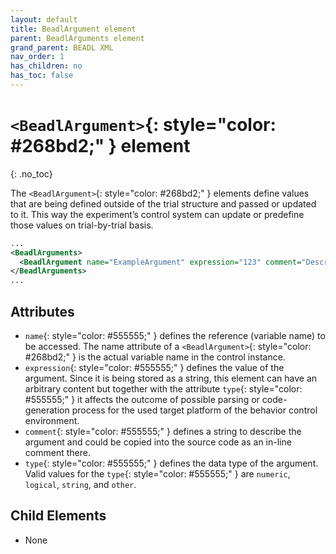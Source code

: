 ```yaml
---
layout: default
title: BeadlArgument element
parent: BeadlArguments element
grand_parent: BEADL XML
nav_order: 1
has_children: no
has_toc: false
---
```

# `<BeadlArgument>`{: style="color: #268bd2;" } element
{: .no_toc}

The `<BeadlArgument>`{: style="color: #268bd2;" } elements define values that are being defined outside of the trial structure and passed or updated to it. This way the experiment’s control system can update or predefine those values on trial-by-trial basis.
```xml
...
<BeadlArguments>
  <BeadlArgument name="ExampleArgument" expression="123" comment="Description" type="numeric" />
</BeadlArguments>
...
```

## Attributes
- `name`{: style="color: #555555;" } defines the reference (variable name) to be accessed. The name attribute of a `<BeadlArgument>`{: style="color: #268bd2;" } is the actual variable name in the control instance.
- `expression`{: style="color: #555555;" } defines the value of the argument. Since it is being stored as a string, this element can have an arbitrary content but together with the attribute `type`{: style="color: #555555;" } it affects the outcome of possible parsing or code-generation process for the used target platform of the behavior control environment.
- `comment`{: style="color: #555555;" } defines a string to describe the argument and could be copied into the source code as an in-line comment there.
- `type`{: style="color: #555555;" } defines the data type of the argument. Valid values for the `type`{: style="color: #555555;" } are `numeric`, `logical`, `string`, and `other`.

## Child Elements
- None